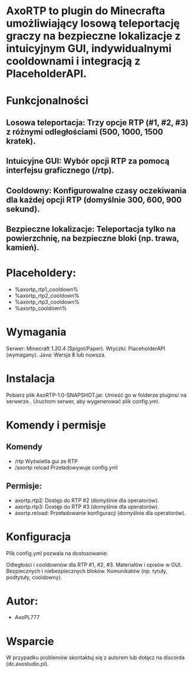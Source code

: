 # AxoRTP to plugin do Minecrafta umożliwiający losową teleportację graczy na bezpieczne lokalizacje z intuicyjnym GUI, indywidualnymi cooldownami i integracją z PlaceholderAPI.

# Funkcjonalności

## Losowa teleportacja: Trzy opcje RTP (#1, #2, #3) z różnymi odległościami (500, 1000, 1500 kratek).

## Intuicyjne GUI: Wybór opcji RTP za pomocą interfejsu graficznego (/rtp).

## Cooldowny: Konfigurowalne czasy oczekiwania dla każdej opcji RTP (domyślnie 300, 600, 900 sekund).

## Bezpieczne lokalizacje: Teleportacja tylko na powierzchnię, na bezpieczne bloki (np. trawa, kamień).

# Placeholdery: 
- %axortp_rtp1_cooldown% 
- %axortp_rtp2_cooldown% 
- %axortp_rtp3_cooldown%
- %axortp_cooldown%

# Wymagania

Serwer: Minecraft 1.20.4 (Spigot/Paper).
Wtyczki: PlaceholderAPI (wymagany).
Java: Wersja 8 lub nowsza.

# Instalacja

Pobierz plik AxoRTP-1.0-SNAPSHOT.jar.
Umieść go w folderze plugins/ na serwerze..
Uruchom serwer, aby wygenerować plik config.yml.

# Komendy i permisje
## Komendy
- /rtp Wyświetla gui ze RTP
- /axortp reload Przeładowywuje config.yml
## Permisje:
- axortp.rtp2: Dostęp do RTP #2 (domyślnie dla operatorów).
- axortp.rtp3: Dostęp do RTP #3 (domyślnie dla operatorów).
- axortp.reload: Przeładowanie konfiguracji (domyślnie dla operatorów).



# Konfiguracja
Plik config.yml pozwala na dostosowanie:

Odległości i cooldownów dla RTP #1, #2, #3.
Materiałów i opisów w GUI.
Bezpiecznych i niebezpiecznych bloków.
Komunikatów (np. tytuły, podtytuły, cooldowny).

# Autor:
- AxoPL777

# Wsparcie
W przypadku problemów skontaktuj się z autorem lub dołącz na discorda (dc.axostudio.pl).
